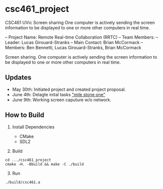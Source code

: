 # csc461_project
CSC461 UVic Screen sharing 
One computer is actively sending the screen information to be displayed to one or more other computers in real time.

–  Project Name: Remote Real-time Collaboration (RRTC)
–  Team Members:
    –  Leader: Lucas Girouard-Stranks
    –  Main Contact: Brian McCormack
    –  Members: Ben Bennetti, Lucas Girouard-Stranks, Brian McCormack

Screen sharing. One computer is actively sending the screen information to be displayed to one or more other computers in real time.

## Updates 
- May 30th: Initiated project and created project proposal.
- June 4th: Delagte inital tasks ["mile stone one"](https://github.com/CanadianCommander/csc461_project/projects/1)
- June 9th: Working screen caputure w/o network.

## How to Build

1. Install Dependencies
    - CMake
    - SDL2

2. Build
```
cd .../csc461_project
cmake -H. -Bbuild && make -C ./build
```

3. Run
```
./build/csc461.a
```

